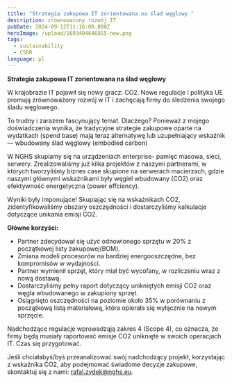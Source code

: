 ```yaml
---
title: "Strategia zakupowa IT zorientowana na ślad węglowy "
description: zrównoważony rozwój IT
pubDate: 2024-09-12T11:16:00.000Z
heroImage: /upload/1693404646855-new.png
tags:
  - sustainability
  - CSDR
language: pl
---
```

**Strategia zakupowa IT zorientowana na ślad węglowy** 

W krajobrazie IT pojawił się nowy gracz: CO2. Nowe regulacje i polityka UE promują zrównoważony rozwój w IT i zachęcają firmy do śledzenia swojego śladu węglowego.

To trudny i zarazem fascynujący temat. Dlaczego? Ponieważ z mojego doświadczenia wynika, że tradycyjne strategie zakupowe oparte na wydatkach (spend base) mają teraz alternatywę lub uzupełniający wskaźnik — wbudowany ślad węglowy (embodied carbon)

W NGHS skupiamy się na urządzeniach enterprise- pamięć masowa, sieci, serwery. Zrealizowaliśmy już kilka projektów z naszymi partnerami, w których tworzyliśmy biznes case skupione na serwerach macierzach, gdzie naszymi głównymi wskaźnikami były węgiel wbudowany (CO2) oraz efektywność energetyczna (power effciency).

Wyniki były imponujące! Skupiając się na wskaźnikach CO2, zidentyfikowaliśmy obszary oszczędności i dostarczyliśmy kalkulacje dotyczące unikania emisji CO2.

**Główne korzyści:**

* Partner zdecydował się użyć odnowionego sprzętu w 20% z początkowej listy zakupowej(BOM).
* Zmiana modeli procesorów na bardziej energooszczędne, bez kompromisów w wydajności.
* Partner wymienił sprzęt, który miał być wycofany, w rozliczeniu wraz z nową dostawą.
* Dostarczyliśmy pełny raport dotyczący unikniętych emisji CO2 oraz węgla wbudowanego w zakupiony sprzęt.
* Osiągnięto oszczędności na poziomie około 35% w porównaniu z początkową listą materiałową, która opierała się wyłącznie na nowym sprzęcie.

Nadchodzące regulacje wprowadząją zakres 4 (Scope 4), co oznacza, że firmy będą musiały raportować emisje CO2 uniknięte w swoich operacjach IT. Czas się przygotować.

Jeśli chciałabyś/byś przeanalizować swój nadchodzący projekt, korzystając z wskaźnika CO2, aby podejmować świadome decyzje zakupowe, skontaktuj się z nami: rafal.zydek@nghs.eu.
